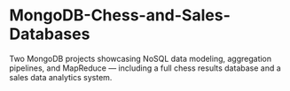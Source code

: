 # MongoDB-Chess-and-Sales-Databases
Two MongoDB projects showcasing NoSQL data modeling, aggregation pipelines, and MapReduce — including a full chess results database and a sales data analytics system.
